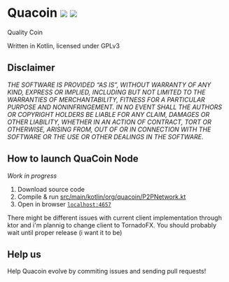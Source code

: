 # Quacoin ![](https://img.shields.io/github/stars/quacoin/quacoin?style=flat) ![](https://img.shields.io/badge/release-alpha-critical)
Quality Coin

Written in Kotlin, licensed under GPLv3
## Disclaimer
*THE SOFTWARE IS PROVIDED “AS IS”, WITHOUT WARRANTY OF ANY KIND, EXPRESS OR IMPLIED, INCLUDING BUT NOT LIMITED TO THE WARRANTIES OF MERCHANTABILITY, FITNESS FOR A PARTICULAR PURPOSE AND NONINFRINGEMENT. IN NO EVENT SHALL THE AUTHORS OR COPYRIGHT HOLDERS BE LIABLE FOR ANY CLAIM, DAMAGES OR OTHER LIABILITY, WHETHER IN AN ACTION OF CONTRACT, TORT OR OTHERWISE, ARISING FROM, OUT OF OR IN CONNECTION WITH THE SOFTWARE OR THE USE OR OTHER DEALINGS IN THE SOFTWARE.*
## How to launch QuaCoin Node
*Work in progress*
 1. Download source code
 2. Compile & run [src/main/kotlin/org/quacoin/P2PNetwork.kt](src/main/kotlin/org/quacoin/P2PNetwork.kt)
 3. Open in browser [`localhost:4657`](http://localhost:4657)

There might be different issues with current client implementation through ktor and i'm plannig to change client to TornadoFX. You should probably wait until proper release (i want it to be)

## Help us
Help Quacoin evolve by commiting issues and sending pull requests!
